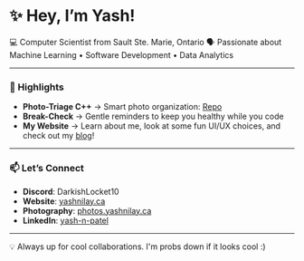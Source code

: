# ✨ Hey, I’m Yash!

💻 Computer Scientist from Sault Ste. Marie, Ontario 
🗣️ Passionate about Machine Learning • Software Development • Data Analytics  

---

### 🚀 Highlights
- **Photo-Triage C++** → Smart photo organization: [Repo](https://github.com/DarkishLocket10/phototriage_cpp)  
- **Break-Check** → Gentle reminders to keep you healthy while you code
- **My Website** → Learn about me, look at some fun UI/UX choices, and check out my [blog](https://yashnilay.ca/blog/)!
  
---

### 📫 Let’s Connect
- **Discord**: DarkishLocket10 
- **Website**: [yashnilay.ca](https://yashnilay.ca)
- **Photography**: [photos.yashnilay.ca](https://photos.yashnilay.ca)
- **LinkedIn**: [yash-n-patel](https://www.linkedin.com/in/yash-n-patel/)

---

💡 Always up for cool collaborations. I'm probs down if it looks cool :)
